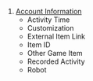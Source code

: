 1. [Account Information](https://steamcommunity.com/my/gcpd/620?tab=accountmain)
    * Activity Time
    * Customization
    * External Item Link
    * Item ID
    * Other Game Item
    * Recorded Activity
    * Robot
